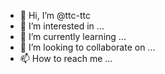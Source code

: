 - 👋 Hi, I’m @ttc-ttc
- 👀 I’m interested in ...
- 🌱 I’m currently learning ...
- 💞️ I’m looking to collaborate on ...
- 📫 How to reach me ...

<!---
ttc-ttc/ttc-ttc is a ✨ special ✨ repository because its `README.md` (this file) appears on your GitHub profile.
You can click the Preview link to take a look at your changes.
--->
